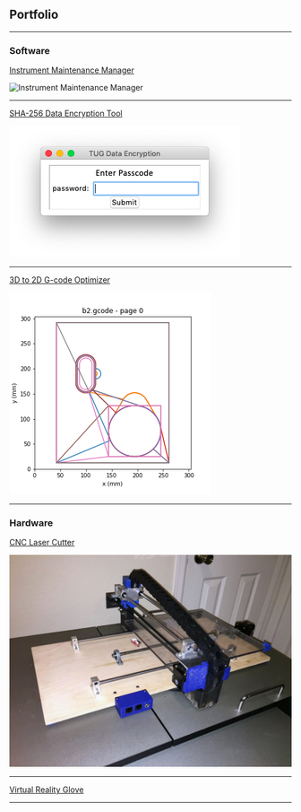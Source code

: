 ## Portfolio

---

### Software

[Instrument Maintenance Manager](/instrument_mgr)

<img src="images/dummy_thumbnail.jpg?raw=true" title="Instrument Maintenance Manager">

---
[SHA-256 Data Encryption Tool](/data_encryption)

<img src="images/encrypter1.png"/>

---
[3D to 2D G-code Optimizer](/3d_2d.md)

<img src="images/pyplot.png"/>

---

### Hardware

[CNC Laser Cutter](#)

<img src="images/laser.JPG" alt="laser cutter">

---

[Virtual Reality Glove](#)

---

